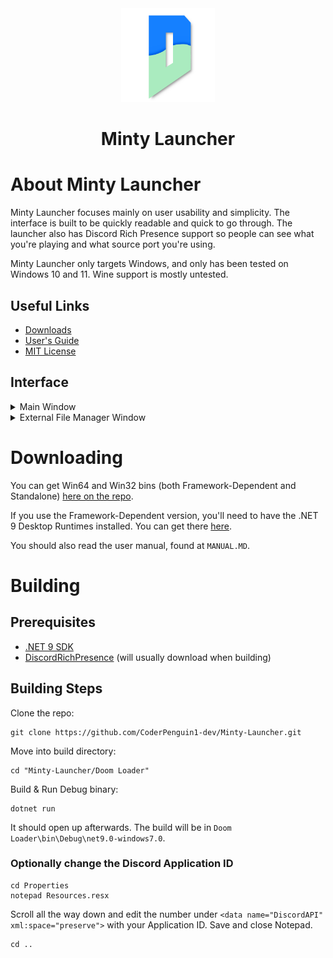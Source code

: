 <div align="center">
    <img src="Images/logo.png" width="150" height="150">
    <h1>Minty Launcher</h1>
</div>

# About Minty Launcher
Minty Launcher focuses mainly on user usability and simplicity. The interface is built to be quickly readable and quick to go through.
The launcher also has Discord Rich Presence support so people can see what you're playing and what source port you're using.

Minty Launcher only targets Windows, and only has been tested on Windows 10 and 11. Wine support is mostly untested.

## Useful Links
* [Downloads](https://github.com/PENGUINCODER1/Minty-Launcher/releases)
* [User's Guide](MANUAL.MD)
* [MIT License](LICENSE.MD)

## Interface
<details>
	<summary>Main Window</summary>
	<img src="Images/mainWindow.png">
</details>

<details>
	<summary>External File Manager Window</summary>
	<img src="Images/externalFilesWindow.png">
</details>

# Downloading
You can get Win64 and Win32 bins (both Framework-Dependent and Standalone) [here on the repo](https://github.com/PENGUINCODER1/Minty-Launcher/releases). 

If you use the Framework-Dependent version, you'll need to have the .NET 9 Desktop Runtimes installed. You can get there [here](https://dotnet.microsoft.com/en-us/download/dotnet/9.0).

You should also read the user manual, found at `MANUAL.MD`.

# Building
## Prerequisites
* [.NET 9 SDK](https://dotnet.microsoft.com/en-us/download/dotnet/9.0)
* [DiscordRichPresence](https://github.com/Lachee/discord-rpc-csharp) (will usually download when building)

## Building Steps
Clone the repo:
```
git clone https://github.com/CoderPenguin1-dev/Minty-Launcher.git
```

Move into build directory:
```
cd "Minty-Launcher/Doom Loader"
```

Build & Run Debug binary:
```
dotnet run
```

It should open up afterwards. The build will be in `Doom Loader\bin\Debug\net9.0-windows7.0`.

### Optionally change the Discord Application ID
```
cd Properties
notepad Resources.resx
```

Scroll all the way down and edit the number under `<data name="DiscordAPI" xml:space="preserve">` with your Application ID.
Save and close Notepad.
```
cd ..
```